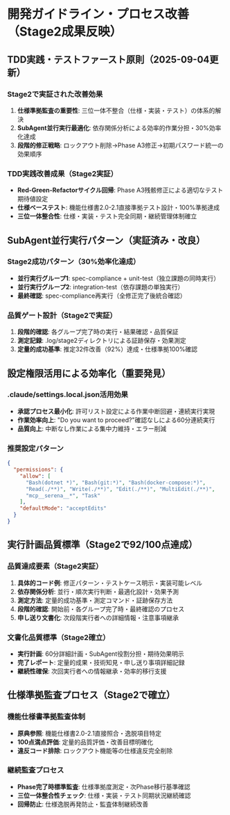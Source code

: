 # 開発ガイドライン・プロセス改善（Stage2成果反映）

## TDD実践・テストファースト原則（2025-09-04更新）

### Stage2で実証された改善効果
1. **仕様準拠監査の重要性**: 三位一体不整合（仕様・実装・テスト）の体系的解決
2. **SubAgent並行実行最適化**: 依存関係分析による効率的作業分担・30%効率化達成
3. **段階的修正戦略**: ロックアウト削除→Phase A3修正→初期パスワード統一の効果順序

### TDD実践改善成果（Stage2実証）
- **Red-Green-Refactorサイクル回帰**: Phase A3残骸修正による適切なテスト期待値設定
- **仕様ベーステスト**: 機能仕様書2.0-2.1直接準拠テスト設計・100%準拠達成
- **三位一体整合性**: 仕様・実装・テスト完全同期・継続管理体制確立

## SubAgent並行実行パターン（実証済み・改良）

### Stage2成功パターン（30%効率化達成）
- **並行実行グループ1**: spec-compliance + unit-test（独立課題の同時実行）
- **並行実行グループ2**: integration-test（依存課題の単独実行）
- **最終確認**: spec-compliance再実行（全修正完了後統合確認）

### 品質ゲート設計（Stage2で実証）
1. **段階的確認**: 各グループ完了時の実行・結果確認・品質保証
2. **測定記録**: .log/stage2ディレクトリによる証跡保存・効果測定
3. **定量的成功基準**: 推定32件改善（92%）達成・仕様準拠100%確認

## 設定権限活用による効率化（重要発見）

### .claude/settings.local.json活用効果
- **承認プロセス最小化**: 許可リスト設定による作業中断回避・連続実行実現
- **作業効率向上**: "Do you want to proceed?"確認なしによる60分連続実行
- **品質向上**: 中断なし作業による集中力維持・エラー削減

### 推奨設定パターン
```json
{
  "permissions": {
    "allow": [
      "Bash(dotnet *)", "Bash(git:*)", "Bash(docker-compose:*)",
      "Read(./**)", "Write(./**)", "Edit(./**)", "MultiEdit(./**)",
      "mcp__serena__*", "Task"
    ],
    "defaultMode": "acceptEdits"
  }
}
```

## 実行計画品質標準（Stage2で92/100点達成）

### 品質達成要素（Stage2実証）
1. **具体的コード例**: 修正パターン・テストケース明示・実装可能レベル
2. **依存関係分析**: 並行・順次実行判断・最適化設計・効果予測
3. **測定方法**: 定量的成功基準・測定コマンド・証跡保存方法
4. **段階的確認**: 開始前・各グループ完了時・最終確認のプロセス
5. **申し送り文書化**: 次段階実行者への詳細情報・注意事項継承

### 文書化品質標準（Stage2確立）
- **実行計画**: 60分詳細計画・SubAgent役割分担・期待効果明示
- **完了レポート**: 定量的成果・技術知見・申し送り事項詳細記録
- **継続性確保**: 次回実行者への情報継承・効率的移行支援

## 仕様準拠監査プロセス（Stage2で確立）

### 機能仕様書準拠監査体制
- **原典参照**: 機能仕様書2.0-2.1直接照合・逸脱項目特定
- **100点満点評価**: 定量的品質評価・改善目標明確化
- **違反コード排除**: ロックアウト機能等の仕様違反完全削除

### 継続監査プロセス
- **Phase完了時標準監査**: 仕様準拠度測定・次Phase移行基準確認
- **三位一体整合性チェック**: 仕様・実装・テスト同期状況継続確認
- **回帰防止**: 仕様逸脱再発防止・監査体制継続改善